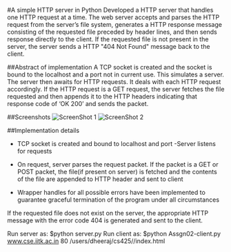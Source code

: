 #A simple HTTP server in Python
Developed a HTTP server that handles one HTTP request at a time. The web server accepts and parses the HTTP request from the server’s file system, generates a HTTP response message consisting of the requested file preceded by header lines, and then sends response directly to the client. If the requested file is not present in the server, the server sends a HTTP "404 Not Found" message back to the client.

##Abstract of implementation
A TCP socket is created and the socket is bound to the localhost
and a port not in current use. This simulates a server. The server then awaits for HTTP requests. It deals with each HTTP request accordingly. If the HTTP request is a GET request, the server fetches the file requested and then appends it to the HTTP headers indicating that response code of ‘OK 200’ and sends the packet.


##Screenshots
![ScreenShot 1](/ScreenShot1.jpg?raw=true)
![ScreenShot 2](/ScreenShot2.jpg?raw=true)

##Implementation details
- TCP socket is created and bound to localhost and port -Server listens for requests

- On request, server parses the request packet. If the packet is a GET or POST packet, the file(if present on server) is fetched and the contents of the file are appended to HTTP header and sent to client

- Wrapper handles for all possible errors have been implemented to guarantee graceful termination of the program under all circumstances

If the requested file does not exist on the server, the appropriate HTTP message with the error code 404 is generated and sent to the client.

Run server as: $python server.py
Run client as: $python Assgn02-client.py www.cse.iitk.ac.in 80 /users/dheeraj/cs425//index.html
